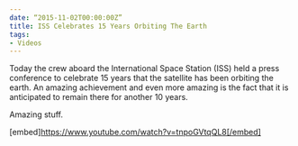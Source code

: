 ```yaml
---
date: “2015-11-02T00:00:00Z”
title: ISS Celebrates 15 Years Orbiting The Earth
tags:
- Videos
---
```


Today the crew aboard the International Space Station (ISS) held a press conference to celebrate 15 years that the satellite has been orbiting the earth. An amazing achievement and even more amazing is the fact that it is anticipated to remain there for another 10 years.

Amazing stuff.

[embed]https://www.youtube.com/watch?v=tnpoGVtqQL8[/embed]